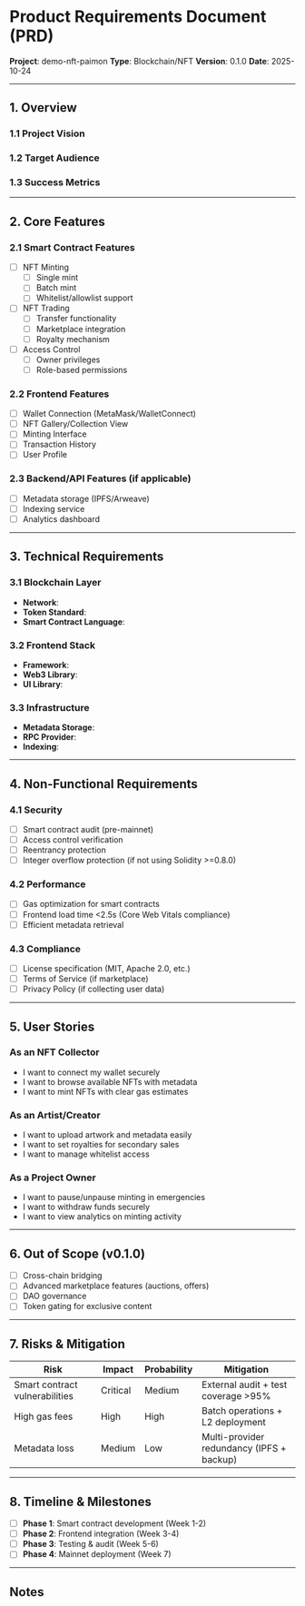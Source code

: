 # Product Requirements Document (PRD)

**Project**: demo-nft-paimon
**Type**: Blockchain/NFT
**Version**: 0.1.0
**Date**: 2025-10-24

---

## 1. Overview

### 1.1 Project Vision
<!-- Describe the high-level vision and purpose of this NFT project -->

### 1.2 Target Audience
<!-- Who are the primary users? (NFT collectors, artists, traders, etc.) -->

### 1.3 Success Metrics
<!-- Define KPIs: transaction volume, user adoption, gas efficiency, etc. -->

---

## 2. Core Features

### 2.1 Smart Contract Features
- [ ] NFT Minting
  - [ ] Single mint
  - [ ] Batch mint
  - [ ] Whitelist/allowlist support
- [ ] NFT Trading
  - [ ] Transfer functionality
  - [ ] Marketplace integration
  - [ ] Royalty mechanism
- [ ] Access Control
  - [ ] Owner privileges
  - [ ] Role-based permissions

### 2.2 Frontend Features
- [ ] Wallet Connection (MetaMask/WalletConnect)
- [ ] NFT Gallery/Collection View
- [ ] Minting Interface
- [ ] Transaction History
- [ ] User Profile

### 2.3 Backend/API Features (if applicable)
- [ ] Metadata storage (IPFS/Arweave)
- [ ] Indexing service
- [ ] Analytics dashboard

---

## 3. Technical Requirements

### 3.1 Blockchain Layer
- **Network**: <!-- e.g., Ethereum Mainnet, Polygon, Base, etc. -->
- **Token Standard**: <!-- ERC-721, ERC-1155, etc. -->
- **Smart Contract Language**: <!-- Solidity, Vyper, etc. -->

### 3.2 Frontend Stack
- **Framework**: <!-- React, Next.js, Vue, etc. -->
- **Web3 Library**: <!-- ethers.js, viem, wagmi, etc. -->
- **UI Library**: <!-- Material-UI, Ant Design (must use per guidelines) -->

### 3.3 Infrastructure
- **Metadata Storage**: <!-- IPFS, Arweave, Centralized CDN -->
- **RPC Provider**: <!-- Alchemy, Infura, QuickNode -->
- **Indexing**: <!-- The Graph, Moralis, Custom -->

---

## 4. Non-Functional Requirements

### 4.1 Security
- [ ] Smart contract audit (pre-mainnet)
- [ ] Access control verification
- [ ] Reentrancy protection
- [ ] Integer overflow protection (if not using Solidity >=0.8.0)

### 4.2 Performance
- [ ] Gas optimization for smart contracts
- [ ] Frontend load time <2.5s (Core Web Vitals compliance)
- [ ] Efficient metadata retrieval

### 4.3 Compliance
- [ ] License specification (MIT, Apache 2.0, etc.)
- [ ] Terms of Service (if marketplace)
- [ ] Privacy Policy (if collecting user data)

---

## 5. User Stories

### As an NFT Collector
- I want to connect my wallet securely
- I want to browse available NFTs with metadata
- I want to mint NFTs with clear gas estimates

### As an Artist/Creator
- I want to upload artwork and metadata easily
- I want to set royalties for secondary sales
- I want to manage whitelist access

### As a Project Owner
- I want to pause/unpause minting in emergencies
- I want to withdraw funds securely
- I want to view analytics on minting activity

---

## 6. Out of Scope (v0.1.0)

- [ ] Cross-chain bridging
- [ ] Advanced marketplace features (auctions, offers)
- [ ] DAO governance
- [ ] Token gating for exclusive content

---

## 7. Risks & Mitigation

| Risk | Impact | Probability | Mitigation |
|------|--------|-------------|------------|
| Smart contract vulnerabilities | Critical | Medium | External audit + test coverage >95% |
| High gas fees | High | High | Batch operations + L2 deployment |
| Metadata loss | Medium | Low | Multi-provider redundancy (IPFS + backup) |

---

## 8. Timeline & Milestones

- [ ] **Phase 1**: Smart contract development (Week 1-2)
- [ ] **Phase 2**: Frontend integration (Week 3-4)
- [ ] **Phase 3**: Testing & audit (Week 5-6)
- [ ] **Phase 4**: Mainnet deployment (Week 7)

---

## Notes
<!-- Additional context, references, or dependencies -->
